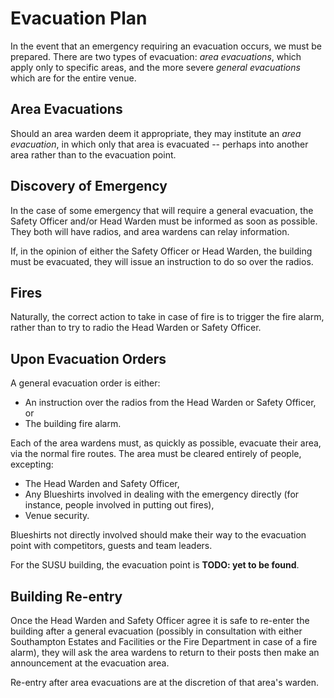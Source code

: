 Evacuation Plan
===============

In the event that an emergency requiring an evacuation occurs, we
must be prepared. There are two types of evacuation: *area evacuations*,
which apply only to specific areas, and the more severe *general
evacuations* which are for the entire venue.

Area Evacuations
----------------

Should an area warden deem it appropriate, they may institute an
*area evacuation*, in which only that area is evacuated -- perhaps
into another area rather than to the evacuation point.

Discovery of Emergency
----------------------

In the case of some emergency that will require a general evacuation,
the Safety Officer and/or Head Warden must be informed as soon as
possible. They both will have radios, and area wardens can relay
information.

If, in the opinion of either the Safety Officer or Head Warden, the
building must be evacuated, they will issue an instruction to do
so over the radios.

Fires
-----

Naturally, the correct action to take in case of fire is to trigger
the fire alarm, rather than to try to radio the Head Warden or
Safety Officer.

Upon Evacuation Orders
----------------------

A general evacuation order is either:

* An instruction over the radios from the Head Warden or Safety Officer, or
* The building fire alarm.

Each of the area wardens must, as quickly as possible, evacuate
their area, via the normal fire routes. The area must be cleared
entirely of people, excepting:

* The Head Warden and Safety Officer,
* Any Blueshirts involved in dealing with the emergency directly
  (for instance, people involved in putting out fires),
* Venue security.

Blueshirts not directly involved should make their way to the
evacuation point with competitors, guests and team leaders.

For the SUSU building, the evacuation point is **TODO: yet to be found**.

Building Re-entry
-----------------

Once the Head Warden and Safety Officer agree it is safe to re-enter
the building after a general evacuation (possibly in consultation
with either Southampton Estates and Facilities or the Fire Department
in case of a fire alarm), they will ask the area wardens to return
to their posts then make an announcement at the evacuation area.

Re-entry after area evacuations are at the discretion of that area's
warden.


